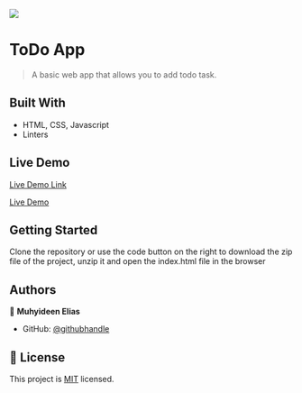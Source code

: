 ![](https://img.shields.io/badge/Microverse-blueviolet)

# ToDo App

>  A basic  web app that allows you to add todo task.


## Built With

- HTML, CSS, Javascript
- Linters

## Live Demo

[Live Demo Link](https://livedemo.com)

[Live Demo](https://hannziegel.github.io/captstoneModule1/)

## Getting Started
Clone the repository or use the code button on the right to download the zip file of the project, unzip it and open the index.html file in the browser

## Authors

👤 **Muhyideen Elias**

- GitHub: [@githubhandle](https://github.com/fourteen98)

## 📝 License

This project is [MIT](./MIT.md) licensed.